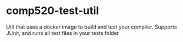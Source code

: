 # comp520-test-util
Util that uses a docker image to build and test your compiler. Supports JUnit, and runs all test files in your tests folder
